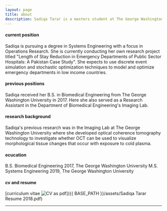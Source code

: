 ```yaml
---
layout: page
title: about
description: Sadiqa Tarar is a masters student at The George Washington University School of Engineering and Applied Sciences.  Her current area of focus is healthcare optimization as her thesis is titled  
---
```


#### <a name="CurrentPosition"></a>current position
Sadiqa is pursuing a degree in Systems Engineering with a focus in Operations Research. She is currently conducting her own research project titled "Length of Stay Reduction in Emergency Departments of Public Sector Hospitals: A Pakistan Case Study". She expects to use discrete event simulation and stochastic optimization techniques to model and optimize emergency departments in low income countries.

#### <a name="PreviousPosition"></a>previous positions
Sadiqa received her B.S. in Biomedical Engineering from The George Washington University in 2017. Here she also served as a Research Assistant in the Department of Biomedical Engineering's Imaging Lab.


#### <a name="ResearchBackground"></a>research background
Sadiqa's previous research was in the Imaging Lab at The George Washington University where she developed optical coherence tomography technology to investigate whether OCT can be used to visualize morphological tissue changes that occur with exposure to cold plasma.


#### <a name="Education"></a>ecucation
B.S. Biomedical Engineering 2017, The George Washington University
M.S. Systems Engineering 2019, The George Washington University

#### <a name="CVandResume"></a>cv and resume
[curriculum vitae ![CV as pdf](icons16/pdf-icon.png)]({{ BASE_PATH }}/assets/Sadiqa Tarar Resume 2018.pdf)

---
